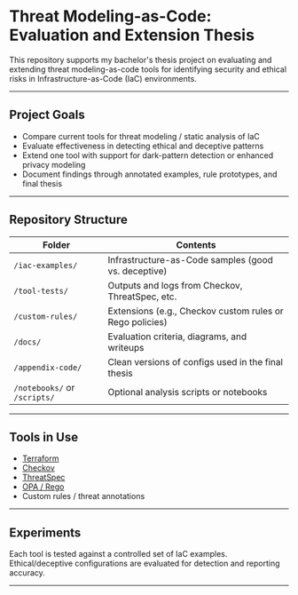 # Threat Modeling-as-Code: Evaluation and Extension Thesis

This repository supports my bachelor's thesis project on evaluating and extending threat modeling-as-code tools for identifying security and ethical risks in Infrastructure-as-Code (IaC) environments.

---

##  Project Goals

- Compare current tools for threat modeling / static analysis of IaC
- Evaluate effectiveness in detecting ethical and deceptive patterns
- Extend one tool with support for dark-pattern detection or enhanced privacy modeling
- Document findings through annotated examples, rule prototypes, and final thesis

---

##  Repository Structure

| Folder | Contents |
|--------|----------|
| `/iac-examples/` | Infrastructure-as-Code samples (good vs. deceptive) |
| `/tool-tests/` | Outputs and logs from Checkov, ThreatSpec, etc. |
| `/custom-rules/` | Extensions (e.g., Checkov custom rules or Rego policies) |
| `/docs/` | Evaluation criteria, diagrams, and writeups |
| `/appendix-code/` | Clean versions of configs used in the final thesis |
| `/notebooks/` or `/scripts/` | Optional analysis scripts or notebooks |

---

##  Tools in Use

- [Terraform](https://www.terraform.io/)
- [Checkov](https://www.checkov.io/)
- [ThreatSpec](https://threatspec.org/)
- [OPA / Rego](https://www.openpolicyagent.org/)
- Custom rules / threat annotations

---

##  Experiments

Each tool is tested against a controlled set of IaC examples. Ethical/deceptive configurations are evaluated for detection and reporting accuracy.

---

